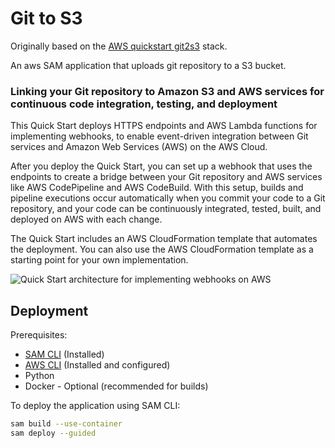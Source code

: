 # Git to S3
Originally based on the [AWS quickstart git2s3](https://github.com/aws-quickstart/quickstart-git2s3) stack.

An aws SAM application that uploads git repository to a S3 bucket.

### Linking your Git repository to Amazon S3 and AWS services for continuous code integration, testing, and deployment 

This Quick Start deploys HTTPS endpoints and AWS Lambda functions for implementing webhooks, to enable event-driven integration between Git services and Amazon Web Services (AWS) on the AWS Cloud.

After you deploy the Quick Start, you can set up a webhook that uses the endpoints to create a bridge between your Git repository and AWS services like AWS CodePipeline and AWS CodeBuild. With this setup, builds and pipeline executions occur automatically when you commit your code to a Git repository, and your code can be continuously integrated, tested, built, and deployed on AWS with each change. 

The Quick Start includes an AWS CloudFormation template that automates the deployment. You can also use the AWS CloudFormation template as a starting point for your own implementation.

![Quick Start architecture for implementing webhooks on AWS](https://d0.awsstatic.com/partner-network/QuickStart/datasheets/git-to-s3-webhooks-architecture-on-aws.png)

## Deployment
Prerequisites:
* [SAM CLI](https://docs.aws.amazon.com/serverless-application-model/latest/developerguide/serverless-sam-cli-install-linux.html) (Installed)
* [AWS CLI](https://docs.aws.amazon.com/cli/latest/userguide/install-linux.html) (Installed and configured)
* Python
* Docker - Optional (recommended for builds)

To deploy the application using SAM CLI:
```bash
sam build --use-container
sam deploy --guided
```